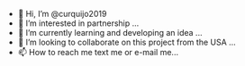 - 👋 Hi, I’m @curquijo2019
- 👀 I’m interested in partnership ...
- 🌱 I’m currently learning and developing an idea  ...
- 💞️ I’m looking to collaborate on this project from the USA ...
- 📫 How to reach me text me  or e-mail me...

<!---
curquijo2019/curquijo2019 is a ✨ special ✨ repository because its `README.md` (this file) appears on your GitHub profile.
You can click the Preview link to take a look at your changes.
--->
